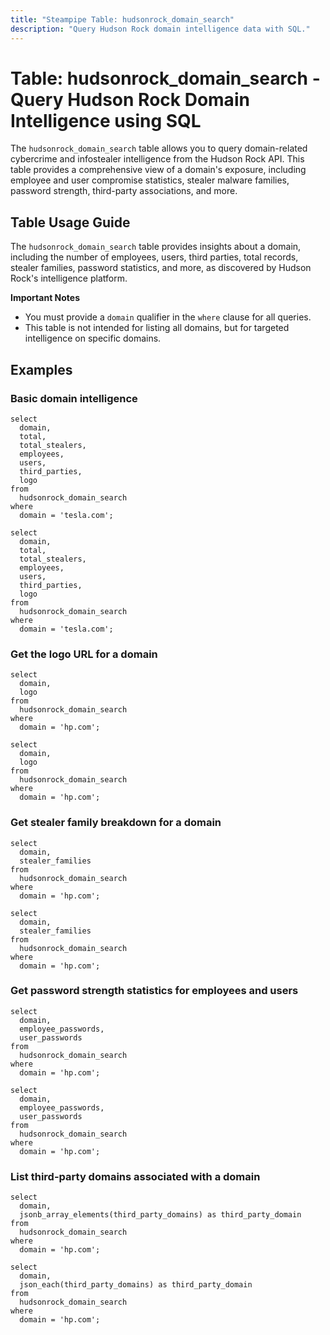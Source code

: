 ```yaml
---
title: "Steampipe Table: hudsonrock_domain_search"
description: "Query Hudson Rock domain intelligence data with SQL."
---
```


# Table: hudsonrock_domain_search - Query Hudson Rock Domain Intelligence using SQL

The `hudsonrock_domain_search` table allows you to query domain-related cybercrime and infostealer intelligence from the Hudson Rock API. This table provides a comprehensive view of a domain's exposure, including employee and user compromise statistics, stealer malware families, password strength, third-party associations, and more.

## Table Usage Guide

The `hudsonrock_domain_search` table provides insights about a domain, including the number of employees, users, third parties, total records, stealer families, password statistics, and more, as discovered by Hudson Rock's intelligence platform.

**Important Notes**
- You must provide a `domain` qualifier in the `where` clause for all queries.
- This table is not intended for listing all domains, but for targeted intelligence on specific domains.

## Examples

### Basic domain intelligence

```sql+postgres
select
  domain,
  total,
  total_stealers,
  employees,
  users,
  third_parties,
  logo
from
  hudsonrock_domain_search
where
  domain = 'tesla.com';
```

```sql+sqlite
select
  domain,
  total,
  total_stealers,
  employees,
  users,
  third_parties,
  logo
from
  hudsonrock_domain_search
where
  domain = 'tesla.com';
```

### Get the logo URL for a domain

```sql+postgres
select
  domain,
  logo
from
  hudsonrock_domain_search
where
  domain = 'hp.com';
```

```sql+sqlite
select
  domain,
  logo
from
  hudsonrock_domain_search
where
  domain = 'hp.com';
```

### Get stealer family breakdown for a domain

```sql+postgres
select
  domain,
  stealer_families
from
  hudsonrock_domain_search
where
  domain = 'hp.com';
```

```sql+sqlite
select
  domain,
  stealer_families
from
  hudsonrock_domain_search
where
  domain = 'hp.com';
```

### Get password strength statistics for employees and users

```sql+postgres
select
  domain,
  employee_passwords,
  user_passwords
from
  hudsonrock_domain_search
where
  domain = 'hp.com';
```

```sql+sqlite
select
  domain,
  employee_passwords,
  user_passwords
from
  hudsonrock_domain_search
where
  domain = 'hp.com';
```

### List third-party domains associated with a domain

```sql+postgres
select
  domain,
  jsonb_array_elements(third_party_domains) as third_party_domain
from
  hudsonrock_domain_search
where
  domain = 'hp.com';
```

```sql+sqlite
select
  domain,
  json_each(third_party_domains) as third_party_domain
from
  hudsonrock_domain_search
where
  domain = 'hp.com';
```

